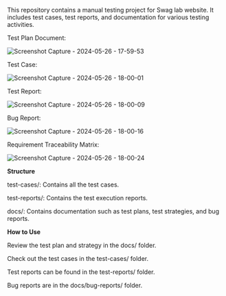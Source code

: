 This repository contains a manual testing project for Swag lab website. It includes test cases, test reports, and documentation for various testing activities.

Test Plan Document:

![Screenshot Capture - 2024-05-26 - 17-59-53](https://github.com/SyedNawkil/ManualTestingProject_1/assets/165632253/e07fa76d-3596-4de9-9f15-8d7757e052ae)


Test Case:

![Screenshot Capture - 2024-05-26 - 18-00-01](https://github.com/SyedNawkil/ManualTestingProject_1/assets/165632253/d17a8de5-674e-48bb-b8bf-9c4a230088db)


Test Report:

![Screenshot Capture - 2024-05-26 - 18-00-09](https://github.com/SyedNawkil/ManualTestingProject_1/assets/165632253/1a09c891-c926-4e26-939d-525bf06d5345)


Bug Report:

![Screenshot Capture - 2024-05-26 - 18-00-16](https://github.com/SyedNawkil/ManualTestingProject_1/assets/165632253/53c5c7d6-2079-4ca7-b382-2e524b0ab10c)


Requirement Traceability Matrix:

![Screenshot Capture - 2024-05-26 - 18-00-24](https://github.com/SyedNawkil/ManualTestingProject_1/assets/165632253/78c5e3b8-1b39-4f32-a8a3-8d168e580cc8)


**Structure**

test-cases/: Contains all the test cases.

test-reports/: Contains the test execution reports.

docs/: Contains documentation such as test plans, test strategies, and bug reports.

**How to Use**

Review the test plan and strategy in the docs/ folder.

Check out the test cases in the test-cases/ folder.

Test reports can be found in the test-reports/ folder.

Bug reports are in the docs/bug-reports/ folder.

